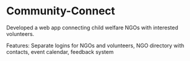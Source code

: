 # Community-Connect

Developed a web app connecting child welfare NGOs with interested volunteers.

Features: Separate logins for NGOs and volunteers, NGO directory with contacts, event calendar, feedback system
